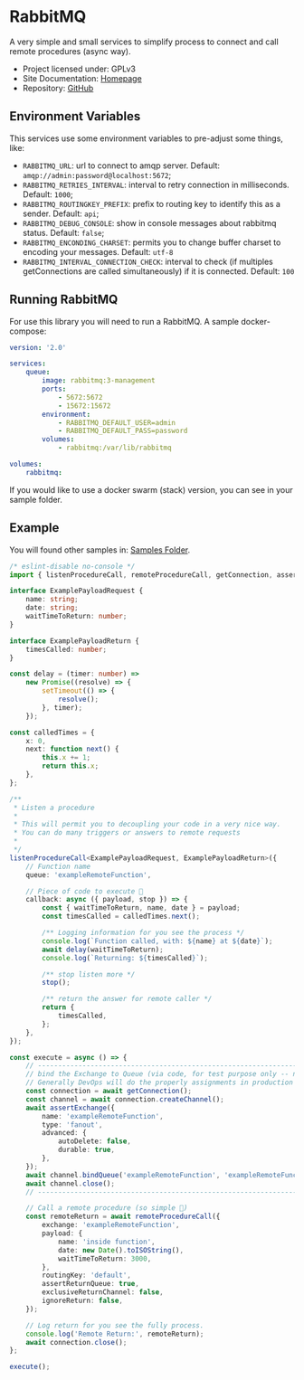 # RabbitMQ

A very simple and small services to simplify process to connect and call remote procedures (async way).

-   Project licensed under: GPLv3
-   Site Documentation: [Homepage](https://nsfilho.github.io/rabbitmq/index.html)
-   Repository: [GitHub](https://github.com/nsfilho/rabbitmq.git)

## Environment Variables

This services use some environment variables to pre-adjust some things, like:

-   `RABBITMQ_URL`: url to connect to amqp server. Default: `amqp://admin:password@localhost:5672`;
-   `RABBITMQ_RETRIES_INTERVAL`: interval to retry connection in milliseconds. Default: `1000`;
-   `RABBITMQ_ROUTINGKEY_PREFIX`: prefix to routing key to identify this as a sender. Default: `api`;
-   `RABBITMQ_DEBUG_CONSOLE`: show in console messages about rabbitmq status. Default: `false`;
-   `RABBITMQ_ENCONDING_CHARSET`: permits you to change buffer charset to encoding your messages. Default: `utf-8`
-   `RABBITMQ_INTERVAL_CONNECTION_CHECK`: interval to check (if multiples getConnections are called simultaneously) if it is connected. Default: `100`

## Running RabbitMQ

For use this library you will need to run a RabbitMQ. A sample docker-compose:

```yml
version: '2.0'

services:
    queue:
        image: rabbitmq:3-management
        ports:
            - 5672:5672
            - 15672:15672
        environment:
            - RABBITMQ_DEFAULT_USER=admin
            - RABBITMQ_DEFAULT_PASS=password
        volumes:
            - rabbitmq:/var/lib/rabbitmq

volumes:
    rabbitmq:
```

If you would like to use a docker swarm (stack) version, you can see in your sample folder.

## Example

You will found other samples in: [Samples Folder](https://github.com/nsfilho/rabbitmq/tree/master/sample).

```ts
/* eslint-disable no-console */
import { listenProcedureCall, remoteProcedureCall, getConnection, assertExchange } from '../src';

interface ExamplePayloadRequest {
    name: string;
    date: string;
    waitTimeToReturn: number;
}

interface ExamplePayloadReturn {
    timesCalled: number;
}

const delay = (timer: number) =>
    new Promise((resolve) => {
        setTimeout(() => {
            resolve();
        }, timer);
    });

const calledTimes = {
    x: 0,
    next: function next() {
        this.x += 1;
        return this.x;
    },
};

/**
 * Listen a procedure
 *
 * This will permit you to decoupling your code in a very nice way.
 * You can do many triggers or answers to remote requests
 *
 */
listenProcedureCall<ExamplePayloadRequest, ExamplePayloadReturn>({
    // Function name
    queue: 'exampleRemoteFunction',

    // Piece of code to execute 🚀
    callback: async ({ payload, stop }) => {
        const { waitTimeToReturn, name, date } = payload;
        const timesCalled = calledTimes.next();

        /** Logging information for you see the process */
        console.log(`Function called, with: ${name} at ${date}`);
        await delay(waitTimeToReturn);
        console.log(`Returning: ${timesCalled}`);

        /** stop listen more */
        stop();

        /** return the answer for remote caller */
        return {
            timesCalled,
        };
    },
});

const execute = async () => {
    // --------------------------------------------------------------------------------------------------
    // bind the Exchange to Queue (via code, for test purpose only -- not need in production environment)
    // Generally DevOps will do the properly assignments in production environment.
    const connection = await getConnection();
    const channel = await connection.createChannel();
    await assertExchange({
        name: 'exampleRemoteFunction',
        type: 'fanout',
        advanced: {
            autoDelete: false,
            durable: true,
        },
    });
    await channel.bindQueue('exampleRemoteFunction', 'exampleRemoteFunction', 'default');
    await channel.close();
    // --------------------------------------------------------------------------------------------------

    // Call a remote procedure (so simple 🥰)
    const remoteReturn = await remoteProcedureCall({
        exchange: 'exampleRemoteFunction',
        payload: {
            name: 'inside function',
            date: new Date().toISOString(),
            waitTimeToReturn: 3000,
        },
        routingKey: 'default',
        assertReturnQueue: true,
        exclusiveReturnChannel: false,
        ignoreReturn: false,
    });

    // Log return for you see the fully process.
    console.log('Remote Return:', remoteReturn);
    await connection.close();
};

execute();
```
